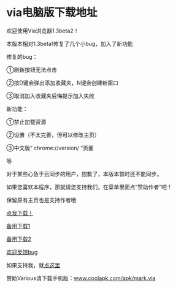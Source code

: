 # via电脑版下载地址

欢迎使用Via浏览器1.3beta2！

本版本相对1.3beta1修复了几个小bug，加入了新功能

修复的bug：

①刷新按钮无法点击

②按D键会弹出添加收藏夹，N键会创建新窗口

③取消加入收藏夹后悔提示加入失败


新功能：

①禁止加载资源

②设置（不太完善，但可以修改主页）

③中文版“ chrome://version/ ”页面


等

对于某些心急于云同步的用户，抱歉了，本版本暂时还不能同步。

如果您喜欢本程序，那就请您支持我们，在菜单里面点“赞助作者”吧！

保留原有主页也是支持作者哦

[点我下载！](https://pan.baidu.com/s/1dFgZsel)

[备用下载1](https://pan.baidu.com/s/1jHSBZeQ)

[备用下载2](https://guanghou-my.sharepoint.com/personal/dmlgzs_edu_get365_pw/_layouts/15/guestaccess.aspx?docid=0ea1db3c843914164a3c4d8f75445441b&authkey=AZk3mJ8hXJwQ2uhsaJe9GzY)

[欢迎反馈bug](https://github.com/dmlgzs/forum/issues/4)

如果支持我，就[点这里](https://github.com/dmlgzs/forum/blob/master/支持作者几种方法.md)

赞助Various请下载手机版：www.coolapk.com/apk/mark.via
